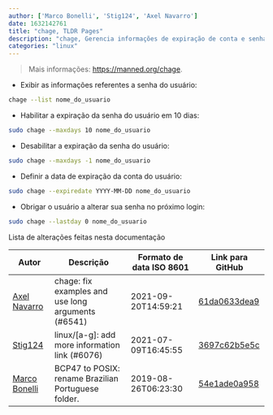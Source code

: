 ```yaml
---
author: ['Marco Bonelli', 'Stig124', 'Axel Navarro']
date: 1632142761
title: "chage, TLDR Pages"
description: "chage, Gerencia informações de expiração de conta e senha do usuário."
categories: "linux"
---
```

> Mais informações: <https://manned.org/chage>.

- Exibir as informações referentes a senha do usuário:

```bash
chage --list nome_do_usuario
```

- Habilitar a expiração da senha do usuário em 10 dias:

```bash
sudo chage --maxdays 10 nome_do_usuario
```

- Desabilitar a expiração da senha do usuário:

```bash
sudo chage --maxdays -1 nome_do_usuario
```

- Definir a data de expiração da conta do usuário:

```bash
sudo chage --expiredate YYYY-MM-DD nome_do_usuario
```

- Obrigar o usuário a alterar sua senha no próximo login:

```bash
sudo chage --lastday 0 nome_do_usuario
```
Lista de alterações feitas nesta documentação


Autor | Descrição | Formato de data ISO 8601 | Link para GitHub
------|-----|-----|-----
[Axel Navarro](mailto:navarroaxel@gmail.com) | chage: fix examples and use long arguments (#6541) | 2021-09-20T14:59:21 | [61da0633dea9](https://github.com/tldr-pages/tldr/commit/61da0633dea9e2d5f0235a82d86351bf1d11e664)
[Stig124](mailto:stigpro@outlook.fr) | linux/[a-g]: add more information link (#6076) | 2021-07-09T16:45:55 | [3697c62b5e5c](https://github.com/tldr-pages/tldr/commit/3697c62b5e5cd9bae7a99c591cb81d1ddcfbf792)
[Marco Bonelli](mailto:marco@mebeim.net) | BCP47 to POSIX: rename Brazilian Portuguese folder. | 2019-08-26T06:23:30 | [54e1ade0a958](https://github.com/tldr-pages/tldr/commit/54e1ade0a958f3a08d9ed60f32b66188d0ecfb63)


